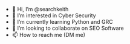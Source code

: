 - 👋 Hi, I’m @searchkeith
- 👀 I’m interested in Cyber Security
- 🌱 I’m currently learning Python and GRC
- 💞️ I’m looking to collaborate on SEO Software
- 📫 How to reach me (DM me)

<!---
searchkeith/searchkeith is a ✨ special ✨ repository because its `README.md` (this file) appears on your GitHub profile.
You can click the Preview link to take a look at your changes.
--->

